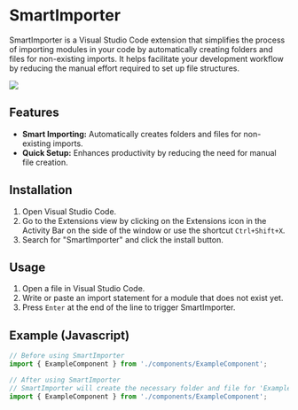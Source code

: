 ﻿# SmartImporter

SmartImporter is a Visual Studio Code extension that simplifies the process of importing modules in your code by automatically creating folders and files for non-existing imports. It helps facilitate your development workflow by reducing the manual effort required to set up file structures.

![](https://raw.githubusercontent.com/XeyberIgideli/smartimporter/main/images/smartimporter.gif)

## Features

- **Smart Importing:** Automatically creates folders and files for non-existing imports. 
- **Quick Setup:** Enhances productivity by reducing the need for manual file creation.

## Installation

1. Open Visual Studio Code.
2. Go to the Extensions view by clicking on the Extensions icon in the Activity Bar on the side of the window or use the shortcut `Ctrl+Shift+X`.
3. Search for "SmartImporter" and click the install button.

## Usage

1. Open a file in Visual Studio Code.
2. Write or paste an import statement for a module that does not exist yet.
3. Press `Enter` at the end of the line to trigger SmartImporter.

## Example (Javascript)

```javascript
// Before using SmartImporter
import { ExampleComponent } from './components/ExampleComponent';

// After using SmartImporter
// SmartImporter will create the necessary folder and file for 'ExampleComponent'
import { ExampleComponent } from './components/ExampleComponent';
